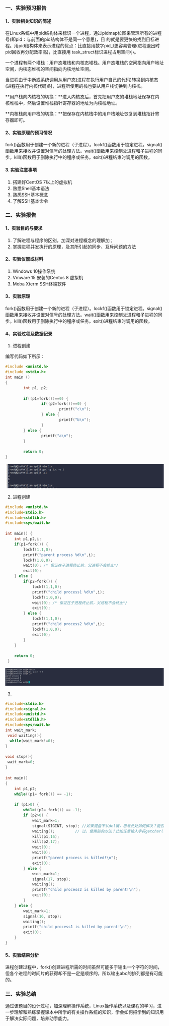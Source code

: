 ### 一、实验预习报告

#### 1、实验相关知识的简述

在Linux系统中用pid结构体来标识一个进程，通过pidmap位图来管理所有的进程号(即pid：与前面的pid结构体不是同一个意思)，目 的就是要更快的找到目标进程。用pid结构体来表示进程的优点：比直接用数字pid_t更容易管理(进程退出时pid回收再分配效率高)，比直接用 task_struct标识进程占用空间小。

一个进程有两个堆栈：用户态堆栈和内核态堆栈。用户态堆栈的空间指向用户地址空间，内核态堆栈的空间指向内核地址空间。

当进程由于中断或系统调用从用户态(进程在执行用户自己的代码)转换到内核态(进程在执行内核代码)时，进程所使用的栈也要从用户栈切换到内核栈。

**用户栈向内核栈的切换：**进入内核态后，首先把用户态的堆栈地址保存在内核堆栈中，然后设置堆栈指针寄存器的地址为内核栈地址。

**内核栈向用户栈的切换：**把保存在内核栈中的用户栈地址恢复到堆栈指针寄存器即可。

#### 2、实验原理的预习情况

fork()函数用于创建一个新的进程（子进程）。lockf()函数用于锁定进程。signal()函数用来接收并设置对信号的处理方法。wait()函数用来控制父进程和子进程的同步。kill()函数用于删除执行中的程序或任务。exit()进程结束时调用的函数。

#### 3. 实验注意事项

1. 搭建好CentOS 7以上的虚拟机
2. 熟悉Shell基本语法
3. 熟悉SSH基本概念
4. 了解SSH基本命令

### 二、实验报告

#### 1、实验目的与要求

1. 了解进程与程序的区别，加深对进程概念的理解加；
2. 掌握进程并发执行的原理，及其所引起的同步、互斥问题的方法

#### 2、实验仪器或材料

1. Windows 10操作系统
2. Vmware 15 安装的Centos 8 虚拟机
3. Moba Xterm SSH终端软件

#### 3、实验原理

fork()函数用于创建一个新的进程（子进程）。lockf()函数用于锁定进程。signal()函数用来接收并设置对信号的处理方法。wait()函数用来控制父进程和子进程的同步。kill()函数用于删除执行中的程序或任务。exit()进程结束时调用的函数。

#### 4、实验过程及数据记录

1. 进程创建

编写代码如下所示：

```c
#include <unistd.h>
#include <stdio.h>
int main ()
{
        int p1, p2;

        if((p1=fork())==0) {
                if((p2=fork())==0) {
                        printf("c\n");
                } else {
                        printf("b\n");
                }
        } else {
                printf("a\n");
        }

        return 0;
}
```

![image-20200610192122844](%E5%AE%9E%E9%AA%8C%E4%B8%89.assets/image-20200610192122844.png)

2. 进程创建

```c
#include <unistd.h>
#include<stdio.h>
#include<stdlib.h>
#include<sys/wait.h>

int main() {
    int p1,p2,i;
    if(p1=fork()) {
        lockf(1,1,0);
        printf("parent process %d\n",i);
        lockf(1,0,0);
        wait(0); /* 保证在子进程终止前，父进程不会终止*/
        exit(0);
    } else {
        if(p2=fork()) {
            lockf(1,1,0);
            printf("child process1 %d\n",i);
            lockf(1,0,0);
            wait(0); /* 保证在子进程终止前，父进程不会终止*/
            exit(0);
        } else {
            lockf(1,1,0);
            printf("child process2 %d\n",i);
            lockf(1,0,0);
            exit(0);
        }
    }

    return 0;
 }
```

![image-20200610194819648](%E5%AE%9E%E9%AA%8C%E4%B8%89.assets/image-20200610194819648.png)

3. 

```c
#include<stdio.h>
#include<signal.h>
#include<unistd.h>
#include<stdlib.h>
#include<sys/wait.h>
int wait_mark;
 void waiting(){
  while(wait_mark!=0);
}

void stop(){
 wait_mark=0;
}

int main()
{
    int p1,p2;
    while((p1= fork()) == -1);

    if (p1>0) {
        while((p2= fork()) == -1);
        if (p2>0) {
            wait_mark=1;
            signal(SIGINT, stop); //如果键盘不认del键，思考此处如何解决？能否跳
            waiting();         // 过，使用别的方法？比如任意输入字符getchar():w继续
            kill(p1,16);
            kill(p2,17);
            wait(0);
            wait(0);
            printf("parent process is killed!\n");
            exit(0);
        } else {
            wait_mark=1;
            signal(17, stop);
            waiting();
            printf("child process2 is killed by parent!\n");
            exit(0);
        }
    } else {
		wait_mark=1;
        signal(16, stop);
        waiting();
        printf("child process1 is killed by parent!\n");
        exit(0);
    }
}

```



#### 5、实验结果分析

进程创建过程中，fork()创建进程所需的时间虽然可能多于输出一个字符的时间，但各个进程的时间片的获得却不是一定是顺序的，所以输出abc的排列都是有可能的。

### 三、实验总结

 通过该题目的设计过程，加深理解操作系统，Linux操作系统以及课程的学习，进一步理解和熟练掌握课本中所学的有关操作系统的知识，学会如何把学到的知识用于解决实际问题，培养动手能力。


